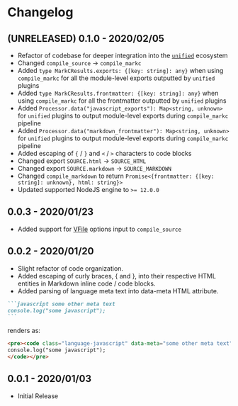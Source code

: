 # Changelog

## **(UNRELEASED)** 0.1.0 - 2020/02/05

-   Refactor of codebase for deeper integration into the [`unified`](https://github.com/unifiedjs/unified) ecosystem
-   Changed `compile_source` -> `compile_markc`
-   Added `type MarkCResults.exports: {[key: string]: any}` when using `compile_markc` for all the module-level exports outputted by `unified` plugins
-   Added `type MarkCResults.frontmatter: {[key: string]: any}` when using `compile_markc` for all the frontmatter outputted by `unified` plugins
-   Added `Processor.data("javascript_exports"): Map<string, unknown>` for `unified` plugins to output module-level exports during `compile_markc` pipeline
-   Added `Processor.data("markdown_frontmatter"): Map<string, unknown>` for `unified` plugins to output module-level exports during `compile_markc` pipeline
-   Added escaping of `{` / `}` and `<` / `>` characters to code blocks
-   Changed export `SOURCE.html` -> `SOURCE_HTML`
-   Changed export `SOURCE.markdown` -> `SOURCE_MARKDOWN`
-   Changed `compile_markdown` to return `Promise<{frontmatter: {[key: string]: unknown}, html: string}>`
-   Updated supported NodeJS engine to `>= 12.0.0`

## 0.0.3 - 2020/01/23

-   Added support for [VFile](https://github.com/vfile/vfile#vfileoptions) options input to `compile_source`

## 0.0.2 - 2020/01/20

-   Slight refactor of code organization.
-   Added escaping of curly braces, { and }, into their respective HTML entities in Markdown inline code / code blocks.
-   Added parsing of language meta text into data-meta HTML attribute.

````markdown
```javascript some other meta text
console.log("some javascript");
```
````

renders as:

```html
<pre><code class="language-javascript" data-meta="some other meta text">
console.log("some javascript");
</code></pre>
```

## 0.0.1 - 2020/01/03

-   Initial Release
